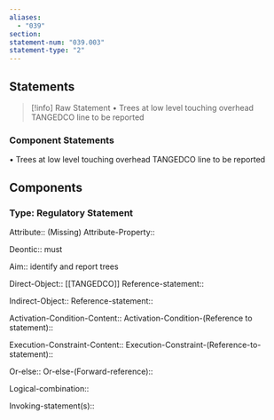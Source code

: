```yaml
---
aliases:
  - "039"
section: 
statement-num: "039.003"
statement-type: "2"
---
```

## Statements 
> [!info] Raw Statement
> • Trees at low level touching overhead TANGEDCO line to be reported 
> 

### Component Statements
• Trees at low level touching overhead TANGEDCO line to be reported 
## Components
### Type: Regulatory Statement
Attribute:: (Missing)
Attribute-Property::

Deontic:: must

Aim:: identify and report trees 

Direct-Object:: [[TANGEDCO]]
	Reference-statement::

Indirect-Object::
	Reference-statement::

Activation-Condition-Content::
	Activation-Condition-(Reference to statement)::

Execution-Constraint-Content::
	Execution-Constraint-(Reference-to-statement)::

Or-else::
	Or-else-(Forward-reference)::

Logical-combination::

Invoking-statement(s)::